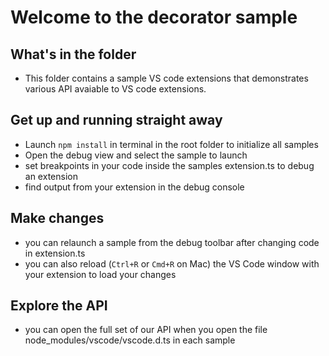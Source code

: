 # Welcome to the decorator sample

## What's in the folder
* This folder contains a sample VS code extensions that demonstrates various API avaiable to VS code
extensions.

## Get up and running straight away 
* Launch `npm install` in terminal in the root folder to initialize all samples
* Open the debug view and select the sample to launch
* set breakpoints in your code inside the samples extension.ts to debug an extension
* find output from your extension in the debug console

## Make changes
* you can relaunch a sample from the debug toolbar after changing code in extension.ts
* you can also reload (`Ctrl+R` or `Cmd+R` on Mac) the VS Code window with your extension to load your changes

## Explore the API
* you can open the full set of our API when you open the file node_modules/vscode/vscode.d.ts in each
sample